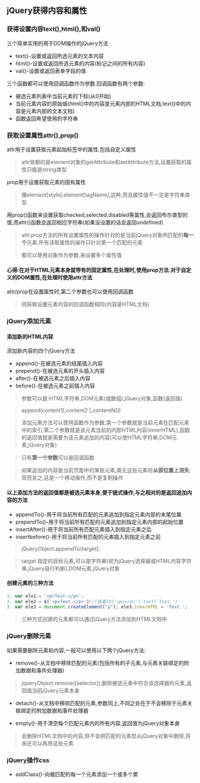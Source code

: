 ## jQuery获得内容和属性

### 获得设置内容text(),html(),和val()
三个简单实用的用于DOM操作的jQuery方法

* text()-设置或返回所选元素的文本内容
* html()-设置或返回所选元素的内容(标记之间的所有内容)
* val()-设置或返回表单字段的值

三个函数都可以使用回调函数作为参数.回调函数有两个参数:

* 被选元素列表中当前元素的下标(从0开始)
* 当前元素内容的原始值(html()中的内容是元素内部的HTML文档,text()中的内容是元素内部的文本文档)
* 函数返回希望使用的字符串

### 获取设置属性attr(),prop()
attr用于设置获取元素起始标签中的属性,包括自定义属性
>attr依赖的是element对象的getAttribute和setAttribute方法,设置获取的属性只能是string类型

prop用于设置获取元素的固有属性
>像element[style],element[tagName],这种,而且属性值不一定是字符串类型

用prop()函数来设置获取checked,selected,disabled等属性,会返回布尔类型的值,而attr()函数会返回相应字符串(如果没设置的话会返回undefined)
>attr,prop方法的所有设置属性的操作针对的是当前jQuery对象所匹配的**每一个**元素;所有读取属性的操作只针对第一个匹配的元素

>都可以使用对象作为参数,来设置多个属性值

#### 心得:在对于HTML元素本身就带有的固定属性,在处理时,使用prop方法.对于自定义的DOM属性,在处理时使用attr方法

attr/prop在设置属性时,第二个参数也可以使用回调函数
>同获取设置元素内容的回调函数相同(内容是HTML文档)

### jQuery添加元素

#### 添加新的HTML内容
添加新内容的四个jQuery方法

* append()-在被选元素的结尾插入内容
* prepend()-在被选元素的开头插入内容
* after()-在被选元素之后插入内容
* before()-在被选元素之前插入内容
>参数可以是:HTML字符串,DOM元素(或数组),jQuery对象,函数(返回值)

>append(content1[,content2 [,contentN]])

>添加元素方法可以使用函数作为参数,第一个参数就是当前元素在匹配元素中的索引,第二个参数就是该元素当前的内部HTML内容(innerHTML),函数的返回值就是需要为该元素追加的内容(可以使HTML字符串,DOM元素,jQuery对象)

>只有**第一个参数**可以是回调函数

>如果追加的内容是当前页面中的某些元素,南无这些元素将**从原位置上消失**.简而言之,这是一个移动操作,而不是复制操作

#### 以上添加方法的返回值都是被选元素本身,便于链式操作,与之相对的是返回追加内容的方法

* appendTo()-用于将当前所有匹配的元素追加到指定元素内部的末尾位置
* prependTo()-用于将当前所有匹配的元素追加到指定元素内部的起始位置
* insertAfter()-用于将当前所有匹配元素插入到指定元素之后
* insertbefore()-用于将当前所有匹配的元素插入到指定元素之前
> jQueryObject.appendTo(target);

>target 指定的目标元素,可以是字符串(视为jQuery选择器或HTML内容字符串,jQuery自行判断),DOM元素,jQuery对象


#### 创建元素的三种方法
```js
1. var ele1 = '<p>Text.</p>';
2. var ele2 = $('<p>Text.</p>')//(或者)$('<p></p>').text('Text.')
3. var ele3 = document.createElement("p"); ele3.innerHTML = 'Text.';
```
>三种方式创建的元素都可以通过jQuery方法添加到HTML文档中

### jQuery删除元素
如果需要删除元素和内容,一般可以使用以下两个jQuery方法:

* remove()-从文档中移除匹配的元素(包括所有的子元素,与元素关联绑定的附加数据和事件处理器)
>jqueryObject.remove([selector]),删除被选元素中符合该选择器的元素,返回值当前jQuery元素本身

* detach()-从文档中移除匹配的元素,参数同上,不同之处在于不会移除于元素关联绑定的附加数据和事件处理器

* empty()-用于清空每个匹配元素内的所有内容,返回值为jQuery对象本身

>会删除HTML文档中的内容,但不会把匹配的元素怒从jQuery对象中删除,将来还可以再用这些元素

### jQuery操作css
* addClass()-向被匹配的每一个元素添加一个或多个累




















